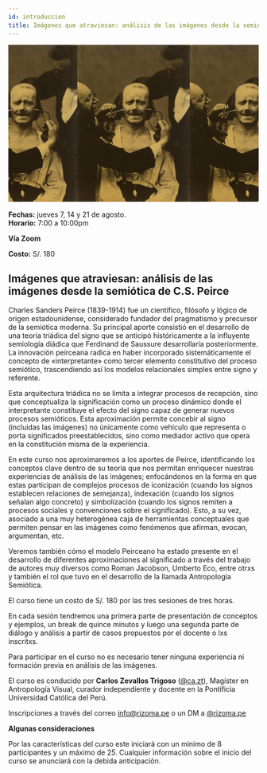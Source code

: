 ```yaml
---
id: introduccion
title: Imágenes que atraviesan: análisis de las imágenes desde la semiótica de C.S. Peirce
---
```


![Texto alternativo](imgs/10_AIG2025.jpg)

**Fechas:** jueves 7, 14 y 21 de agosto.  
**Horario:** 7:00 a 10:00pm

**Vía Zoom**

**Costo:** S/. 180

## Imágenes que atraviesan: análisis de las imágenes desde la semiótica de C.S. Peirce

Charles Sanders Peirce (1839-1914) fue un científico, filósofo y lógico de origen estadounidense, considerado fundador del pragmatismo y precursor de la semiótica moderna. Su principal aporte consistió en el desarrollo de una teoría triádica del signo que se anticipó históricamente a la influyente semiología diádica que Ferdinand de Saussure desarrollaría posteriormente. La innovación peirceana radica en haber incorporado sistemáticamente el concepto de «interpretante» como tercer elemento constitutivo del proceso semiótico, trascendiendo así los modelos relacionales simples entre signo y referente. 

Esta arquitectura triádica no se limita a integrar procesos de recepción, sino que conceptualiza la significación como un proceso dinámico donde el interpretante constituye el efecto del signo capaz de generar nuevos procesos semióticos. Esta aproximación permite concebir al signo (incluidas las imágenes) no únicamente como vehículo que representa o porta significados preestablecidos, sino como mediador activo que opera en la constitución misma de la experiencia.

En este curso nos aproximaremos a los aportes de Peirce, identificando los conceptos clave dentro de su teoría que nos permitan enriquecer nuestras experiencias de análisis de las imágenes; enfocándonos en la forma en que estas participan de complejos procesos de iconización (cuando los signos establecen relaciones de semejanza), indexación (cuando los signos señalan algo concreto) y simbolización (cuando los signos remiten a procesos sociales y convenciones sobre el significado). Esto, a su vez, asociado a una muy heterogénea caja de herramientas conceptuales que permiten pensar en las imágenes como fenómenos que afirman, evocan, argumentan, etc. 

Veremos también cómo el modelo Peirceano ha estado presente en el desarrollo de diferentes aproximaciones al significado a través del trabajo de autores muy diversos como Roman Jacobson, Umberto Eco, entre otrxs y también el rol que tuvo en el desarrollo de la llamada Antropología Semiótica.

El curso tiene un costo de S/. 180 por las tres sesiones de tres horas. 

En cada sesión tendremos una primera parte de presentación de conceptos y ejemplos, un break de quince minutos y luego una segunda parte de diálogo y análisis a partir de casos propuestos por el docente o lxs inscritxs.

Para participar en el curso no es necesario tener ninguna experiencia ni formación previa en análisis de las imágenes.

El curso es conducido por **Carlos Zevallos Trigoso** ([@ca.zt](https://www.instagram.com/ca.zt/)), Magíster en Antropología Visual, curador independiente y docente en la Pontificia Universidad Católica del Perú.

Inscripciones a través del correo info@rizoma.pe o un DM a [@rizoma.pe](https://www.instagram.com/rizoma.pe/)

**Algunas consideraciones**

Por las características del curso este iniciará con un mínimo de 8 participantes y un máximo de 25\. Cualquier información sobre el inicio del curso se anunciará con la debida anticipación.

